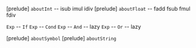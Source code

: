 [prelude] `aboutInt` -- isub imul idiv
[prelude] `aboutFloat` -- fadd fsub fmul fdiv

`Exp` -- `If`
`Exp` -- `Cond`
`Exp` -- `And` -- lazy
`Exp` -- `Or` -- lazy

[prelude] `aboutSymbol`
[prelude] `aboutString`
